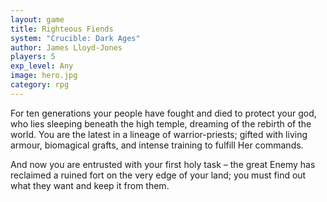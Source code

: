 ```yaml
---
layout: game
title: Righteous Fiends 
system: "Crucible: Dark Ages"
author: James Lloyd-Jones
players: 5
exp_level: Any
image: hero.jpg
category: rpg
---
```


For ten generations your people have fought and died to protect your god, who lies sleeping beneath the high temple, dreaming of the rebirth of the world. You are the latest in a lineage of warrior-priests; gifted with living armour, biomagical grafts, and intense training to fulfill Her commands. 

And now you are entrusted with your first holy task – the great Enemy has reclaimed a ruined fort on the very edge of your land; you must find out what they want and keep it from them.

